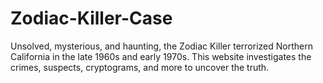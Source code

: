 # Zodiac-Killer-Case
Unsolved, mysterious, and haunting, the Zodiac Killer terrorized Northern California in the late 1960s and early 1970s. This website investigates the crimes, suspects, cryptograms, and more to uncover the truth.
